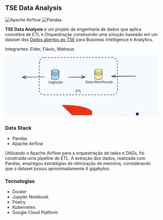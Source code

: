 ## TSE Data Analysis

![Apache Airflow](https://img.shields.io/badge/Apache%20Airflow-017CEE?style=for-the-badge&logo=Apache%20Airflow&logoColor=white)
![Pandas](https://img.shields.io/badge/pandas-%23150458.svg?style=for-the-badge&logo=pandas&logoColor=white)

**TSE Data Analysis** é um projeto de engenharia de dados que aplica conceitos de ETL e Orquestração construindo uma solução baseado em um dataset dos [Dados abertos do TSE](https://dadosabertos.tse.jus.br/dataset/resultados-2022) para Business Intelligence e Analytics.

Integrantes: Elder, Flávio, Matheus

<div align="center">
  <img width="1000" src="./.github/readme/etl-arch.svg" />
</div>

### Data Stack
  + Pandas
  + Apache Airflow

Utilizando o Apache Airflow para a orquestração de tasks e DAGs, foi construída uma pipeline de ETL. A extração dos dados, realizada com Pandas, empregou estratégias de otimização de memória, considerando que o dataset possui aproximadamente 4 gigabytes.

### Tecnologias
  + Docker
  + Jupyter Notebook
  + Poetry
  + Kubernetes
  + Google Cloud Platform